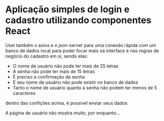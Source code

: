 # Aplicação simples de login e cadastro utilizando componentes React

 Usei também o axios e o json-server para uma conexão rápida com um banco de dados local
para poder focar mais na interface e nas regras de negócio do cadastro em si,
sendo elas:

- O nome de usuário não pode ter mais de 25 letras
- A senha não pode ter mais de 15 letras
- É preciso a confirmação da senha 
- E seu nome de usuário não pode existir no banco de dados
- Tanto o nome de usuário quanto a senha não podem ter menos de 5 caracteres

 dentro das confições acima, é possivel enviar seus dados

 A página de usuário não mostra muito, por enquanto...